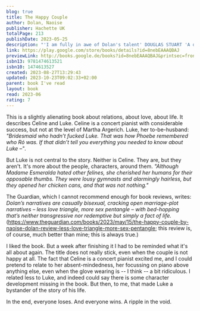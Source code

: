 ```yaml
---  
blog: true  
title: The Happy Couple  
author: Dolan, Naoise  
publisher: Hachette UK  
totalPage: 213  
publishDate: 2023-05-25  
description: "'I am fully in awe of Dolan's talent' DOUGLAS STUART 'A dazzling follow-up to Exciting Times' KATHERINE HEINY 'Beautiful' PANDORA SYKES Meet the wedding party: THE BRIDE AND GROOM Celine and Luke are meant to get married and live happily ever after. But Celine's more interested in playing the piano, and Luke's a serial cheater. THE BRIDESMAID Phoebe, Celine's sister, is meant to finish college and get a real job. Instead she pulls pints, lives with six flatmates, and has no long-term aspirations beyond smoking her millionth cigarette. THE BEST MAN Archie, Luke's best friend and ex-boyfriend, is meant to move up the corporate ladder and on from Luke. Yet he stands where he is, admiring the view. THE GUEST Vivian, Luke's other best friend and other ex, was meant to put up with Luke's bullshit when they dated. But she didn't. And now she is contented, methodically observing her friends like ants. As the wedding approaches and these five lives intersect, each character will find themselves looking for a path to their happily ever after - but does it lie at the end of an aisle?"  
link: https://play.google.com/store/books/details?id=8nebEAAAQBAJ  
previewLink: http://books.google.de/books?id=8nebEAAAQBAJ&printsec=frontcover&dq=Naoise+Dolan,+The+Happy+Couple&hl=&as_pt=BOOKS&cd=2&source=gbs_api  
isbn13: 9781474613521  
isbn10: 1474613527  
created: 2023-08-27T13:29:43  
updated: 2023-10-23T09:02:33+02:00  
parent: book I've read  
layout: book  
read: 2023-06  
rating: 7  
---  
```

  
This is a slightly alienating book about relations, about love, about life. It describes Celine and Luke. Celine is a concert pianist with considerable success, but not at the level of Martha Argerich. Luke, her to-be-husband: _"Bridesmaid who hadn’t fucked Luke. That was how Phoebe remembered who Ró was. If that didn’t tell you everything you needed to know about Luke –"_.    
  
But Luke is not central to the story. Neither is Celine. They are, but they aren't. It's more about the people, characters, around them. _"Although Madame Esmeralda hated other felines, she cherished her humans for their opposable thumbs. They were lousy gymnasts and alarmingly hairless, but they opened her chicken cans, and that was not nothing."_    
  
The Guardian, which I cannot recommend enough for book reviews, writes: _Dolan’s narratives are casually bisexual, cracking open marriage-plot narratives – less love triangle, more sex pentangle – with bed-hopping that’s neither transgressive nor redemptive but simply a fact of life._ (https://www.theguardian.com/books/2023/may/15/the-happy-couple-by-naoise-dolan-review-less-love-triangle-more-sex-pentangle; this review is, of course, much better than mine; this is always true.)  
  
I liked the book. But a week after finishing it I had to be reminded what it's all about again. The title does not really stick, even when the couple is not happy at all. The fact that Celine is a concert pianist excited me, and I could pretend to relate to her absent-mindedness, her focussing on piano above anything else, even when the glove wearing is -- I think -- a bit ridiculous. I related less to Luke, and indeed could say there is some character development missing in the book. But then, to me, that made Luke a bystander of the story of his life.    
  
In the end, everyone loses. And everyone wins. A ripple in the void.  
